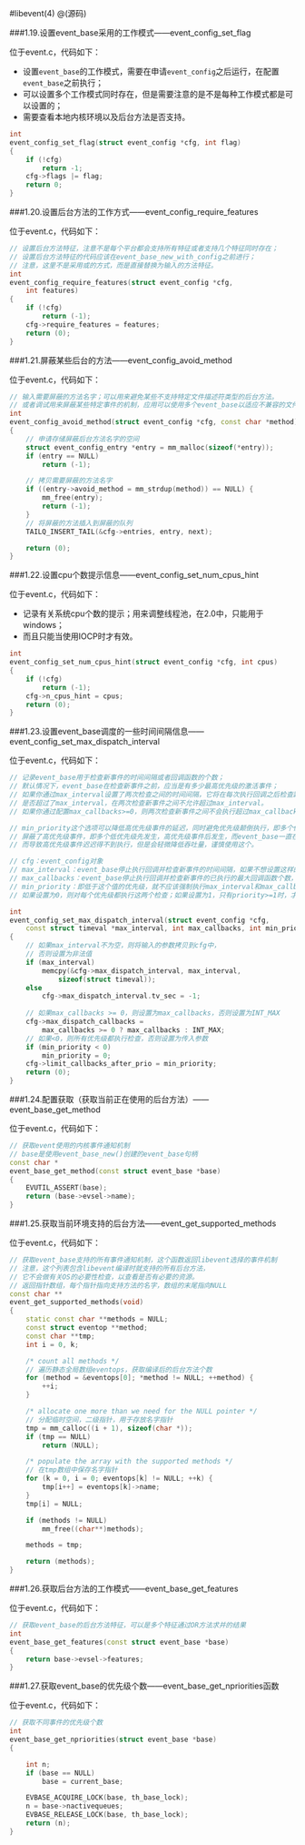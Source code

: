#libevent(4)
@(源码)


###1.19.设置event_base采用的工作模式——event_config_set_flag

位于event.c，代码如下：

+ 设置`event_base`的工作模式，需要在申请`event_config`之后运行，在配置`event_base`之前执行；
+ 可以设置多个工作模式同时存在，但是需要注意的是不是每种工作模式都是可以设置的；
+ 需要查看本地内核环境以及后台方法是否支持。

```cpp
int
event_config_set_flag(struct event_config *cfg, int flag)
{
	if (!cfg)
		return -1;
	cfg->flags |= flag;
	return 0;
}
```


###1.20.设置后台方法的工作方式——event_config_require_features

位于event.c，代码如下：

```cpp
// 设置后台方法特征，注意不是每个平台都会支持所有特征或者支持几个特征同时存在；
// 设置后台方法特征的代码应该在event_base_new_with_config之前进行；
// 注意，这里不是采用或的方式，而是直接替换为输入的方法特征。
int
event_config_require_features(struct event_config *cfg,
    int features)
{
	if (!cfg)
		return (-1);
	cfg->require_features = features;
	return (0);
}
```


###1.21.屏蔽某些后台的方法——event_config_avoid_method

位于event.c，代码如下：
```cpp
// 输入需要屏蔽的方法名字；可以用来避免某些不支持特定文件描述符类型的后台方法。
// 或者调试用来屏蔽某些特定事件的机制，应用可以使用多个event_base以适应不兼容的文件描述符类型。
int
event_config_avoid_method(struct event_config *cfg, const char *method)
{
	// 申请存储屏蔽后台方法名字的空间
	struct event_config_entry *entry = mm_malloc(sizeof(*entry));
	if (entry == NULL)
		return (-1);

	// 拷贝需要屏蔽的方法名字
	if ((entry->avoid_method = mm_strdup(method)) == NULL) {
		mm_free(entry);
		return (-1);
	}
	// 将屏蔽的方法插入到屏蔽的队列
	TAILQ_INSERT_TAIL(&cfg->entries, entry, next);

	return (0);
}
```

###1.22.设置cpu个数提示信息——event_config_set_num_cpus_hint

位于event.c，代码如下：

+ 记录有关系统cpu个数的提示；用来调整线程池，在2.0中，只能用于windows；
+ 而且只能当使用IOCP时才有效。

```cpp
int
event_config_set_num_cpus_hint(struct event_config *cfg, int cpus)
{
	if (!cfg)
		return (-1);
	cfg->n_cpus_hint = cpus;
	return (0);
}
```


###1.23.设置event_base调度的一些时间间隔信息——event_config_set_max_dispatch_interval

位于event.c，代码如下：

```cpp
// 记录event_base用于检查新事件的时间间隔或者回调函数的个数；
// 默认情况下，event_base在检查新事件之前，应当是有多少最高优先级的激活事件；
// 如果你通过max_interval设置了两次检查之间的时间间隔，它将在每次执行回调之后检查距离上一次检查新事件的时间间隔
// 是否超过了max_interval，在两次检查新事件之间不允许超过max_interval。
// 如果你通过配置max_callbacks>=0，则两次检查新事件之间不会执行超过max_callbacks个回调函数。

// min_priority这个选项可以降低高优先级事件的延迟，同时避免优先级颠倒执行，即多个低优先级事件
// 屏蔽了高优先级事件，即多个低优先级先发生，高优先级事件后发生，而event_base一直在执行低优先级事件，
// 而导致高优先级事件迟迟得不到执行，但是会轻微降低吞吐量，谨慎使用这个。

// cfg：event_config对象
// max_interval：event_base停止执行回调并检查新事件的时间间隔，如果不想设置这样的间隔，可以设置为NULL
// max_callbacks：event_base停止执行回调并检查新事件的已执行的最大回调函数个数，如果不需要，可以设置成-1
// min_priority：即低于这个值的优先级，就不应该强制执行max_interval和max_callbacks检查；
// 如果设置为0，则对每个优先级都执行这两个检查；如果设置为1，只有priority>=1时，才执行这样的检查。

int
event_config_set_max_dispatch_interval(struct event_config *cfg,
    const struct timeval *max_interval, int max_callbacks, int min_priority)
{
	// 如果max_interval不为空，则将输入的参数拷贝到cfg中，
	// 否则设置为非法值
	if (max_interval)
		memcpy(&cfg->max_dispatch_interval, max_interval,
		    sizeof(struct timeval));
	else
		cfg->max_dispatch_interval.tv_sec = -1;
	
	// 如果max_callbacks >= 0，则设置为max_callbacks，否则设置为INT_MAX
	cfg->max_dispatch_callbacks =
	    max_callbacks >= 0 ? max_callbacks : INT_MAX;
	// 如果<0，则所有优先级都执行检查，否则设置为传入参数
	if (min_priority < 0)
		min_priority = 0;
	cfg->limit_callbacks_after_prio = min_priority;
	return (0);
}
```


###1.24.配置获取（获取当前正在使用的后台方法）——event_base_get_method

位于event.c，代码如下：

```cpp
// 获取event使用的内核事件通知机制
// base是使用event_base_new()创建的event_base句柄
const char *
event_base_get_method(const struct event_base *base)
{
	EVUTIL_ASSERT(base);
	return (base->evsel->name);
}
```

###1.25.获取当前环境支持的后台方法——event_get_supported_methods

位于event.c，代码如下：

```cpp
// 获取event_base支持的所有事件通知机制，这个函数返回libevent选择的事件机制
// 注意，这个列表包含libevent编译时就支持的所有后台方法，
// 它不会做有关OS的必要性检查，以查看是否有必要的资源。
// 返回指针数组，每个指针指向支持方法的名字，数组的末尾指向NULL
const char **
event_get_supported_methods(void)
{
	static const char **methods = NULL;
	const struct eventop **method;
	const char **tmp;
	int i = 0, k;

	/* count all methods */
	// 遍历静态全局数组eventops，获取编译后的后台方法个数
	for (method = &eventops[0]; *method != NULL; ++method) {
		++i;
	}

	/* allocate one more than we need for the NULL pointer */
	// 分配临时空间，二级指针，用于存放名字指针
	tmp = mm_calloc((i + 1), sizeof(char *));
	if (tmp == NULL)
		return (NULL);

	/* populate the array with the supported methods */
	// 在tmp数组中保存名字指针
	for (k = 0, i = 0; eventops[k] != NULL; ++k) {
		tmp[i++] = eventops[k]->name;
	}
	tmp[i] = NULL;

	if (methods != NULL)
		mm_free((char**)methods);

	methods = tmp;

	return (methods);
}
```


###1.26.获取后台方法的工作模式——event_base_get_features

位于event.c，代码如下：

```cpp
// 获取event_base的后台方法特征，可以是多个特征通过OR方法求并的结果
int
event_base_get_features(const struct event_base *base)
{
	return base->evsel->features;
}
```

###1.27.获取event_base的优先级个数——event_base_get_npriorities函数

位于event.c，代码如下：

```cpp
// 获取不同事件的优先级个数
int
event_base_get_npriorities(struct event_base *base)
{

	int n;
	if (base == NULL)
		base = current_base;

	EVBASE_ACQUIRE_LOCK(base, th_base_lock);
	n = base->nactivequeues;
	EVBASE_RELEASE_LOCK(base, th_base_lock);
	return (n);
}
```
